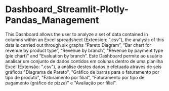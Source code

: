 # Dashboard_Streamlit-Plotly-Pandas_Management
 This Dashboard allows the user to analyze a set of data contained in columns within an Excel spreadsheet (Extension: “.csv”), the analysis of this data is carried out through six graphs “Pareto Diagram”, “Bar chart for revenue by product type”, “Revenue by branch”, “Revenue by payment type (pie chart)” and “Evaluation by branch”.  Este Dashboard permite ao usuário analisar um conjunto de dados contidos em colunas dentro de uma planilha Excel (Extensão: ".csv"), a análise destes dados é efetuada através de seis gráficos "Diagrama de Pareto", "Gráfico de barras para o faturamento por tipo de produto", "Faturamento por filial", "Faturamento por tipo de pagamento (gráfico de pizza)" e "Avaliação por filial".
